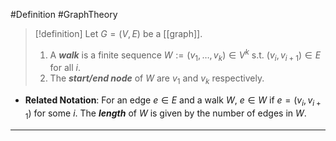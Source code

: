 #Definition #GraphTheory 

> [!definition]
> Let $G=(V,E)$ be a [[graph]]. 
> 1. A ***walk*** is a finite sequence $W:=(v_{1},\dots,v_{k})\in V^k$ s.t. $(v_{i},v_{i+1})\in E$ for all $i$. 
> 2. The ***start/end node*** of $W$ are $v_{1}$ and $v_{k}$ respectively. 
- **Related Notation**: For an edge $e\in E$ and a walk $W$, $e\in W$ if $e=(v_{i},v_{i+1})$ for some $i$. The ***length*** of $W$ is given by the number of edges in $W$.
---

